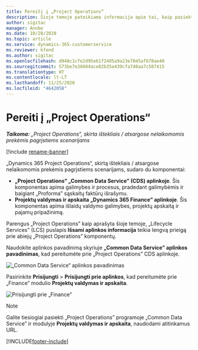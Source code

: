 ```yaml
---
title: Pereiti į „Project Operations“
description: Šioje temoje pateikiama informacija apie tai, kaip pasiekti „Project Operations” iš „Lifecycle Services”.
author: sigitac
manager: Annbe
ms.date: 10/28/2020
ms.topic: article
ms.service: dynamics-365-customerservice
ms.reviewer: kfend
ms.author: sigitac
ms.openlocfilehash: d948c1cfe2d95e61f2405a9a23e7045af678ae40
ms.sourcegitcommit: 573be7e36604ace82b35e439cfa748aa7c587415
ms.translationtype: HT
ms.contentlocale: lt-LT
ms.lasthandoff: 11/25/2020
ms.locfileid: "4642058"
---
```

# <a name="navigate-project-operations"></a>Pereiti į „Project Operations“

_**Taikoma:** „Project Operations“, skirta ištekliais / atsargose nelaikomomis prekėmis pagrįstiems scenarijams_

[!include [rename-banner](~/includes/cc-data-platform-banner.md)]

„Dynamics 365 Project Operations“, skirtą ištekliais / atsargose nelaikomomis prekėmis pagrįstiems scenarijams, sudaro du komponentai: 

 - **„Project Operations“ „Common Data Service” (CDS) aplinkoje**. Šis komponentas apima galimybes ir procesus, pradedant galimybėmis ir baigiant „Proforma” sąskaitų faktūrų išrašymu. 
 - **Projektų valdymas ir apskaita „Dynamics 365 Finance” aplinkoje**. Šis komponentas apima išlaidų valdymo galimybes, projektų apskaitą ir pajamų pripažinimą. 

Parengus „Project Operations” kaip aprašyta šioje temoje, „Lifecycle Services” (LCS) puslapis **Išsami aplinkos informacija** teikia lengvą prieigą prie abiejų „Project Operations” komponentų.  

Naudokite aplinkos pavadinimą skyriuje **„Common Data Service” aplinkos pavadinimas**, kad pereitumėte prie „Project Operations” CDS aplinkoje. 

  ![„Common Data Service“ aplinkos pavadinimas](./media/environment-name.PNG)

Pasirinkite **Prisijungti** > **Prisijungti prie aplinkos**, kad pereitumėte prie „Finance” modulio **Projektų valdymas ir apskaita**.  

   ![Prisijungti prie „Finance”](./media/environment-login.PNG)

> [!NOTE]
> Galite tiesiogiai pasiekti „Project Operations” programoje „Common Data Service” ir modulyje **Projektų valdymas ir apskaita**, naudodami atitinkamus URL. 


[!INCLUDE[footer-include](../includes/footer-banner.md)]